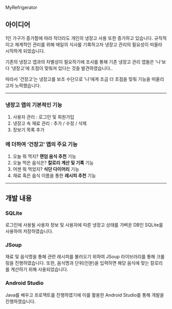 MyRefrigerator

## 아이디어

 1인 가구가 증가함에 따라 작더라도 개인의 냉장고 사용 또한 증가하고 있습니다. 규칙적이고 체계적인 관리를 위해 매일의 식사를 기록하고자 냉장고 관리의 필요성이 떠올라 시작하게 되었습니다.

 기존의 냉장고 앱과의 차별성이 필요하기에 조사를 통해 기존 냉장고 관리 앱들은 ‘나’보다 ‘냉장고’에 초점이 맞춰져 있다는 것을 발견하였습니다..

 따라서 ‘건장고’는 냉장고를 보조 수단으로 ‘나’에게 조금 더 초점을 맞춰 기능을 떠올리고자 노력했습니다.

<hr / >

### 냉장고 앱의 기본적인 기능

1. 사용자 관리 : 로그인 및 회원가입
2. 냉장고 속 재료 관리 : 추가 / 수정 / 삭제
3. 장보기 목록 추가

### 에 더하여 ‘건장고’ 앱의 주요 기능

 

1. 오늘 뭐 먹지? **랜덤 음식 추천** 기능
2. 오늘 먹은 음식은? **칼로리 계산 및 기록** 기능
3. 어젠 뭐 먹었지? **식단 다이어리** 기능
4. 재료 혹은 음식 이름을 통한 **레시피 추천** 기능

<hr / >

## 개발 내용

### SQLite

로그인에 사용될 사용자 정보 및 사용자에 따른 냉장고 상태를 가벼운 DB인 SQLite를 사용하여 저장하였습니다.

### JSoup

재료 및 음식명을 통해 관련 레시피를 불러오기 위하여 JSoup 라이브러리를 통해 크롤링을 진행하였습니다. 또한, 음식명과 단위(인분)을 입력하면 해당 음식에 맞는 칼로리를 계산하기 위해 사용되었습니다.

### Android Studio

Java를 배우고 프로젝트를 진행하였기에 이를 활용한 Android Studio를 통해 개발을 진행하였습니다.
